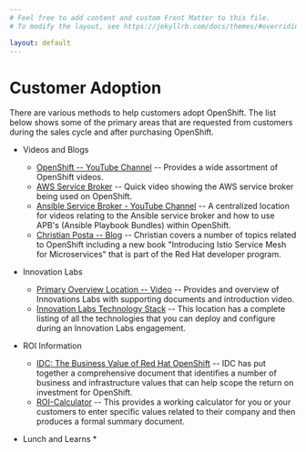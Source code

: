 ```yaml
---
# Feel free to add content and custom Front Matter to this file.
# To modify the layout, see https://jekyllrb.com/docs/themes/#overriding-theme-defaults

layout: default
---
```


# Customer Adoption
There are various methods to help customers adopt OpenShift.  The list below shows some of the primary areas that are requested from customers during the sales cycle and after purchasing OpenShift.  

* Videos and Blogs
	* [OpenShift -- YouTube Channel](https://www.youtube.com/user/rhopenshift/videos) -- Provides a wide assortment of OpenShift videos.
	* [AWS Service Broker](https://www.youtube.com/watch?v=EKo3khfmhi8) -- Quick video showing the AWS service broker being used on OpenShift.
	* [Ansible Service Broker - YouTube Channel](https://www.youtube.com/channel/UC04eOMIMiV06_RSZPb4OOBw) -- A centralized location for videos relating to the Ansible service broker and how
to use APB's (Ansible Playbook Bundles) within OpenShift.
	* [Christian Posta -- Blog](http://blog.christianposta.com/) -- Christian covers a number of topics related to OpenShift including a new book "Introducing Istio Service Mesh for Microservices" that is part of the Red Hat developer program.
* Innovation Labs
	* [Primary Overview Location -- Video](https://www.redhat.com/en/services/consulting/open-innovation-labs?sc_cid=701f2000000tvPJAAY) -- Provides and overview of Innovations Labs with supporting documents and introduction video.
	* [Innovation Labs Technology Stack](https://www.redhat.com/en/explore/my-open-innovation-lab-stack) -- This location has a complete listing of all the technologies that you can deploy and configure during an Innovation Labs engagement.

* ROI Information
	* [IDC: The Business Value of Red Hat OpenShift](https://www.redhat.com/en/resources/The-Business-Value-of-Red-Hat-OpenShift) -- IDC has put together a comprehensive document that identifies a number of business and infrastructure values that can help scope the return on investment for OpenShift.  
	* [ROI-Calculator](https://redhat.valuestoryapp.com/OpenShift_sales/) -- This provides a working calculator for you or your customers to enter specific values related to their company and then produces a formal summary document.

* Lunch and Learns
	* 
